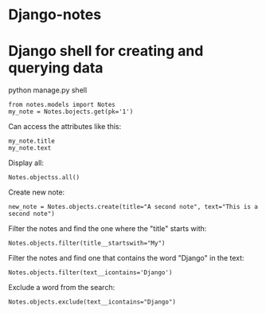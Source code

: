# Django-notes

# Django shell for creating and querying data

python manage.py shell
```
from notes.models import Notes
my_note = Notes.bojects.get(pk='1')
```

Can access the attributes like this:
```
my_note.title
my_note.text
```

Display all:
```
Notes.objectss.all()
```

Create new note:
```
new_note = Notes.objects.create(title="A second note", text="This is a second note")
```

Filter the notes and find the one where the "title" starts with:
```
Notes.objects.filter(title__startswith="My")
```

Filter the notes and find one that contains the word "Django" in the text:
```
Notes.objects.filter(text__icontains='Django')
```

Exclude a word from the search:
```
Notes.objects.exclude(text__icontains="Django")
```
